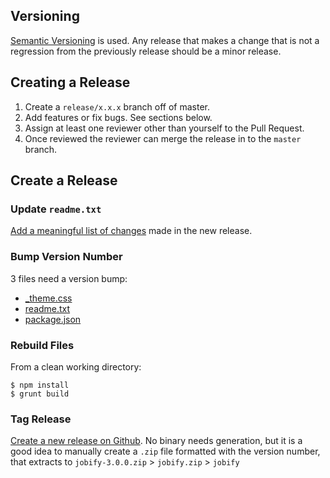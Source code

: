 ## Versioning

[Semantic Versioning](http://semver.org/) is used. Any release that makes a change that is not a regression from the previously release should be a minor release. 

## Creating a Release

1. Create a `release/x.x.x` branch off of master.
2. Add features or fix bugs. See sections below.
3. Assign at least one reviewer other than yourself to the Pull Request.
4. Once reviewed the reviewer can merge the release in to the `master` branch.

## Create a Release

### Update `readme.txt`

[Add a meaningful list of changes](https://github.com/Astoundify/jobify/blob/master/readme.txt#L60) made in the new release.

### Bump Version Number

3 files need a version bump:

- [_theme.css](https://github.com/Astoundify/jobify/blob/master/css/_theme.css#L7)
- [readme.txt](https://github.com/Astoundify/jobify/blob/master/readme.txt#L5)
- [package.json](https://github.com/Astoundify/jobify/blob/master/package.json#L4)

### Rebuild Files

From a clean working directory:

```
$ npm install
$ grunt build
```

### Tag Release

[Create a new release on Github](https://github.com/Astoundify/jobify/releases/new). No binary needs generation, but it is a good idea to manually create a `.zip` file formatted with the version number, that extracts to `jobify-3.0.0.zip` > `jobify.zip` > `jobify`